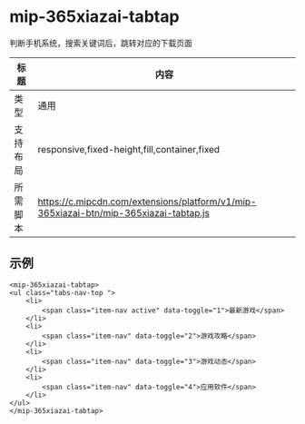 ﻿
# mip-365xiazai-tabtap

判断手机系统，搜索关键词后，跳转对应的下载页面

标题|内容
----|----
类型|通用
支持布局|responsive,fixed-height,fill,container,fixed
所需脚本|https://c.mipcdn.com/extensions/platform/v1/mip-365xiazai-btn/mip-365xiazai-tabtap.js


## 示例

```
<mip-365xiazai-tabtap>
<ul class="tabs-nav-top ">
	<li>
		<span class="item-nav active" data-toggle="1">最新游戏</span>
	</li>
	<li>
		<span class="item-nav" data-toggle="2">游戏攻略</span>
	</li>
	<li>
		<span class="item-nav" data-toggle="3">游戏动态</span>
	</li>
	<li>
		<span class="item-nav" data-toggle="4">应用软件</span>
	</li>
</ul>
</mip-365xiazai-tabtap>
